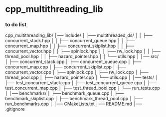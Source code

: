 # cpp_multithreading_lib
### to do list
cpp_multithreading_lib/
│── include/
│   ├── multithreaded_ds/
│   │   ├── concurrent_stack.hpp
│   │   ├── concurrent_queue.hpp
│   │   ├── concurrent_map.hpp
│   │   ├── concurrent_skiplist.hpp
│   │   ├── concurrent_vector.hpp
│   │   ├── spinlock.hpp
│   │   ├── rw_lock.hpp
│   │   ├── thread_pool.hpp
│   │   ├── hazard_pointer.hpp
│   │   └── utils.hpp
│
│── src/
│   ├── concurrent_stack.cpp
│   ├── concurrent_queue.cpp
│   ├── concurrent_map.cpp
│   ├── concurrent_skiplist.cpp
│   ├── concurrent_vector.cpp
│   ├── spinlock.cpp
│   ├── rw_lock.cpp
│   ├── thread_pool.cpp
│   ├── hazard_pointer.cpp
│   └── utils.cpp
│
│── tests/
│   ├── test_concurrent_stack.cpp
│   ├── test_concurrent_queue.cpp
│   ├── test_concurrent_map.cpp
│   ├── test_thread_pool.cpp
│   └── run_tests.cpp
│
│── benchmarks/
│   ├── benchmark_queue.cpp
│   ├── benchmark_skiplist.cpp
│   ├── benchmark_thread_pool.cpp
│   ├── run_benchmarks.cpp
│
│── CMakeLists.txt
│── README.md
│── .gitignore
